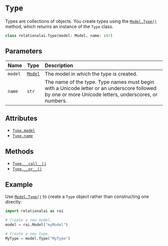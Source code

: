 <!-- markdownlint-disable MD024 -->

# `Type`

Types are collections of objects.
You create types using the [`Model.Type()`](../Model/Type.md) method,
which returns an instance of the `Type` class.

```python
class relationalai.Type(model: Model, name: str)
```

## Parameters

| Name | Type | Description |
| :--- | :--- | :------ |
| `model` | [`Model`](../Model/README.md) | The model in which the type is created. |
| `name` | `str` | The name of the type. Type names must begin with a Unicode letter or an underscore followed by one or more Unicode letters, underscores, or numbers. |

## Attributes

- [`Type.model`](./model.md)
- [`Type.name`](./name.md)

## Methods

- [`Type.__call__()`](./__call__.md)
- [`Type.__or__()`](./__or__.md)

## Example

Use [`Model.Type()`](../Model/Type.md) to create a `Type` object rather than constructing one directly:

```python
import relationalai as rai

# Create a new model.
model = rai.Model("myModel")

# Create a new type.
MyType = model.Type("MyType")
```
